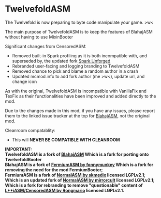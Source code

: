 <h1>TwelvefoldASM</h1>
<p>The Twelvefold is now preparing to byte code manipulate your game. &gt;w&lt;</p>

<p>The main purpose of TwelvefoldASM is to keep the features of BlahajASM without having to use MixinBooter</p>
<p>Significant changes from CensoredASM:</p>
<ul>
<li>Removed built-in Spark profiling as it is both incompatible with, and superseded by, the updated fork <a href="https://www.curseforge.com/minecraft/mc-mods/spark-unforged" rel="nofollow">Spark Unforged</a></li>
<li>Rebranded user-facing and logging branding to TwelvefoldASM</li>
<li>Removed chance to pick and blame a random author in a crash</li>
<li>Updated mcmod.info to add fork author (me &gt;w&lt;), update url, and change icon</li>
</ul>
<p>As with the original, TwelvefoldASM is incompatible with VanillaFix and TexFix as their functionalities have been improved and added directly to the mod.</p>
<p>Due to the changes made in this mod, if you have any issues, please report them to the linked issue tracker at the top for <a href="https://github.com/twelvefold/TwelvefoldASM/issues" rel="nofollow">BlahajASM</a>, not the original mod.</p>


Cleanroom compatablity:
- This will **NEVER BE COMPATIBLE WITH CLEANROOM**



**IMPORTANT:**<br>
**TwelvefoldASM is a fork of [BlahajASM](https://github.com/valiray/BlahajASM) Which is a fork for porting onto TwelvefoldBooter**  
**BlahajASM is a fork of [FermiumASM by fonnymunkey](https://github.com/fonnymunkey/FermiumASM) Which is a fork for removing the need for the mod FermiumBooter;**<br>
**FermiumASM is a fork of [NormalASM by skmedix](https://github.com/skmedix/NormalASM) licensed LGPLv2.1;**<br>
**Which is an updated fork of [NormalASM by mirrorcult](https://github.com/mirrorcult/NormalASM) licensed LGPLv2.1;**<br>
**Which is a fork for rebranding to remove "questionable" content of [L**iASM/CensoredASM by Rongmario](https://github.com/LoliKingdom/LoliASM) licensed LGPLv2.1.**
